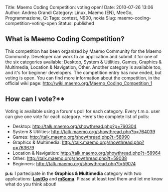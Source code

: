 Title: Maemo Coding Competition: voting open!
Date: 2010-07-26 13:06
Author: Andrea Grandi
Category: Linux, Maemo (EN), MeeGo, Programmazione, Qt
Tags: contest, N900, nokia
Slug: maemo-coding-competition-voting-open
Status: published

## What is Maemo Coding Competition?

This competition has been organized by Maemo Community for the Maemo
Community. Developer can work to an application and submit it for one of
the six categories available: Desktop, System & Utilities, Games,
Graphics & Multimedia, Location & Navigation, Other. Another category is
available too, and it's for beginner developers. The competition entry
has now ended, but voting is open. You can find more information about
the competition, in the official wiki page:
<http://wiki.maemo.org/Maemo_Coding_Competition_1>

## How can I vote?**

Voting is available using a forum's poll for each category. Every t.m.o.
user can give one vote for each category. Here's the complete list of
polls:

- Desktop: <http://talk.maemo.org/showthread.php?p=760304>
- System & Utilities: <http://talk.maemo.org/showthread.php?p=764039>
- Games: <http://talk.maemo.org/showthread.php?t=58990>
- Graphics & Multimedia: <http://talk.maemo.org/showthread.php?p=763679>
- Location & Navigation: <http://talk.maemo.org/showthread.php?t=58964>
- Other: <http://talk.maemo.org/showthread.php?t=59038>
- Beginners: <http://talk.maemo.org/showthread.php?t=59074>

**p.s:** I partecipate in the **Graphics & Multimedia** category with
two applications: [**LastGo**](http://maemo.org/packages/view/lastgo/)
and [**mSoma**](http://maemo.org/packages/view/msoma/). Please at least
test them and let me know what do you think about!
